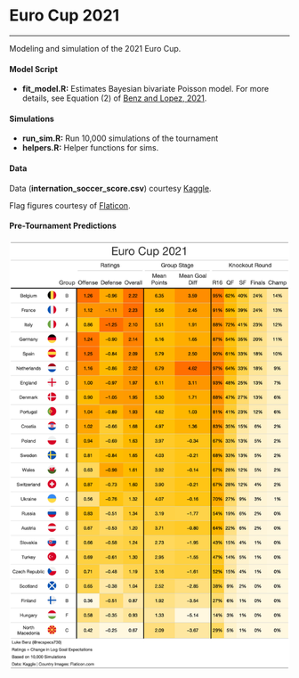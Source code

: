 # Euro Cup 2021
---
Modeling and simulation of the 2021 Euro Cup.

#### Model Script

* __fit_model.R:__ Estimates Bayesian bivariate Poisson model. For more details, see Equation (2) of [Benz and Lopez, 2021](https://arxiv.org/abs/2012.14949).

#### Simulations

* __run_sim.R:__ Run 10,000 simulations of the tournament
* __helpers.R:__ Helper functions for sims.


#### Data
Data (__internation_soccer_score.csv__) courtesy [Kaggle](https://www.kaggle.com/martj42/international-football-results-from-1872-to-2017).

Flag figures courtesy of [Flaticon](https://www.flaticon.com/).



#### Pre-Tournament Predictions
![sim-results](figures/euro_2021.png)